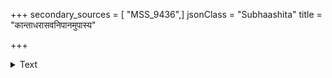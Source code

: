 +++
secondary_sources = [ "MSS_9436",]
jsonClass = "Subhaashita"
title = "कान्ताधरासवनिपानमुपास्य"

+++

<details><summary>Text</summary>

कान्ताधरासवनिपानमुपास्य धीमान् पीयूषपानकृतये न रुचिं प्रयाति।  
तत्रास्ति चेन्मधुरिमा बत कोऽपि सत्यं किं नाम तात तृषिटाः क्षुधिताः पुनः स्युः॥
</details>

